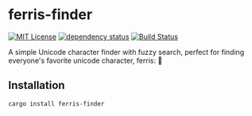 # ferris-finder

[![MIT License](https://img.shields.io/badge/License-MIT-green.svg)](https://choosealicense.com/licenses/mit/)
[![dependency status](https://deps.rs/repo/github/Ex-32/ferris-finder/status.svg)](https://deps.rs/repo/github/Ex-32/ferris-finder)
[![Build Status](https://github.com/Ex-32/ferris-finder/workflows/CI/badge.svg)](https://github.com/Ex-32/ferris-finder/actions?workflow=CI)

A simple Unicode character finder with fuzzy search, perfect for finding everyone's favorite unicode character, ferris: 🦀

## Installation

```bash
cargo install ferris-finder
```

